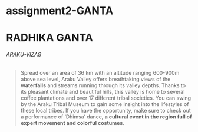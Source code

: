 # assignment2-GANTA
# RADHIKA GANTA
###### ARAKU-VIZAG
>Spread over an area of 36 km with an altitude ranging 600-900m above sea level, Araku Valley offers breathtaking views of the **waterfalls** and streams running through its valley depths. Thanks to its pleasant climate and beautiful hills, this valley is home to several coffee plantations and over 17 different tribal societies. You can swing by the Araku Tribal Museum to gain some insight into the lifestyles of these local tribes. If you have the opportunity, make sure to check out a performance of ‘Dhimsa’ dance, **a cultural event in the region full of expert movement and colorful costumes**.